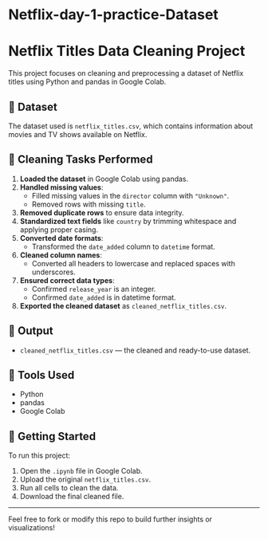 # Netflix-day-1-practice-Dataset
# Netflix Titles Data Cleaning Project

This project focuses on cleaning and preprocessing a dataset of Netflix titles using Python and pandas in Google Colab.

## 📄 Dataset

The dataset used is `netflix_titles.csv`, which contains information about movies and TV shows available on Netflix.

## 🧹 Cleaning Tasks Performed

1. **Loaded the dataset** in Google Colab using pandas.
2. **Handled missing values**:
   - Filled missing values in the `director` column with `"Unknown"`.
   - Removed rows with missing `title`.
3. **Removed duplicate rows** to ensure data integrity.
4. **Standardized text fields** like `country` by trimming whitespace and applying proper casing.
5. **Converted date formats**:
   - Transformed the `date_added` column to `datetime` format.
6. **Cleaned column names**:
   - Converted all headers to lowercase and replaced spaces with underscores.
7. **Ensured correct data types**:
   - Confirmed `release_year` is an integer.
   - Confirmed `date_added` is in datetime format.
8. **Exported the cleaned dataset** as `cleaned_netflix_titles.csv`.

## 📁 Output

- `cleaned_netflix_titles.csv` — the cleaned and ready-to-use dataset.

## 🚀 Tools Used

- Python
- pandas
- Google Colab

## 📌 Getting Started

To run this project:
1. Open the `.ipynb` file in Google Colab.
2. Upload the original `netflix_titles.csv`.
3. Run all cells to clean the data.
4. Download the final cleaned file.

---

Feel free to fork or modify this repo to build further insights or visualizations!
